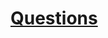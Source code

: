 # [Questions](vscode-remote://ssh-remote%2B192.168.255.100/mnt/hgfs/Documents/01.DEV/03.Python/03.Small_Project/QTorrent_Search/Question.md)
